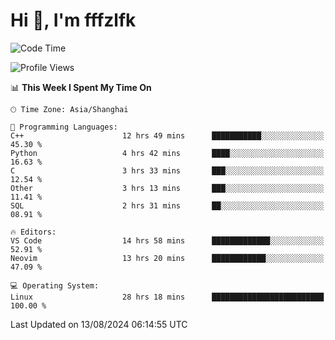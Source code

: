 # Hi 👋, I'm fffzlfk

<!--START_SECTION:waka-->
![Code Time](http://img.shields.io/badge/Code%20Time-899%20hrs%2054%20mins-blue)

![Profile Views](http://img.shields.io/badge/Profile%20Views-0-blue)

📊 **This Week I Spent My Time On** 

```text
🕑︎ Time Zone: Asia/Shanghai

💬 Programming Languages: 
C++                      12 hrs 49 mins      ███████████░░░░░░░░░░░░░░   45.30 % 
Python                   4 hrs 42 mins       ████░░░░░░░░░░░░░░░░░░░░░   16.63 % 
C                        3 hrs 33 mins       ███░░░░░░░░░░░░░░░░░░░░░░   12.54 % 
Other                    3 hrs 13 mins       ███░░░░░░░░░░░░░░░░░░░░░░   11.41 % 
SQL                      2 hrs 31 mins       ██░░░░░░░░░░░░░░░░░░░░░░░   08.91 % 

🔥 Editors: 
VS Code                  14 hrs 58 mins      █████████████░░░░░░░░░░░░   52.91 % 
Neovim                   13 hrs 20 mins      ████████████░░░░░░░░░░░░░   47.09 % 

💻 Operating System: 
Linux                    28 hrs 18 mins      █████████████████████████   100.00 % 
```


 Last Updated on 13/08/2024 06:14:55 UTC
<!--END_SECTION:waka-->
